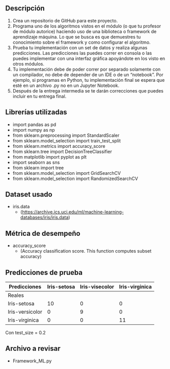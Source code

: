 ## Descripción
1. Crea un repositorio de GitHub para este proyecto.
2. Programa uno de los algoritmos vistos en el módulo (o que tu profesor de módulo autorice) haciendo uso de una biblioteca o framework de aprendizaje máquina. Lo que se busca es que demuestres tu conocimiento sobre el framework y como configurar el algoritmo. 
3. Prueba tu implementación con un set de datos y realiza algunas predicciones. Las predicciones las puedes correr en consola o las puedes implementar con una interfaz gráfica apoyándote en los visto en otros módulos.
4. Tu implementación debe de poder correr por separado solamente con un compilador, no debe de depender de un IDE o de un “notebook”. Por ejemplo, si programas en Python, tu implementación final se espera que esté en un archivo .py no en un Jupyter Notebook.
5. Después de la entrega intermedia se te darán correcciones que puedes incluir en tu entrega final.

## Librerías utilizadas
- import pandas as pd
- import numpy as np
- from sklearn.preprocessing import StandardScaler
- from sklearn.model_selection import train_test_split
- from sklearn.metrics import accuracy_score
- from sklearn.tree import DecisionTreeClassifier
- from matplotlib import pyplot as plt
- import seaborn as sns
- from sklearn import tree
- from sklearn.model_selection import GridSearchCV
- from sklearn.model_selection import RandomizedSearchCV

## Dataset usado
- iris.data
  - (https://archive.ics.uci.edu/ml/machine-learning-databases/iris/iris.data)

## Métrica de desempeño
- accuracy_score
  - (Accuracy classification score. This function computes subset accuracy)

## Predicciones de prueba

| Predicciones    | Iris-setosa | Iris-visecolor | Iris-virginica |
|-----------------|-------------|----------------|----------------|
| Reales          |             |                |                |
| Iris-setosa     | 10          | 0              | 0              |
| Iris-versicolor | 0           | 9              | 0              |
| Iris-virginica  | 0           | 0              | 11             |

Con test_size = 0.2

## Archivo a revisar
- Framework_ML.py
